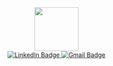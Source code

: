 <div id="header" align="center">
  <img src="https://media1.giphy.com/media/qUABlXKRRvfQobzIXp/giphy.gif?cid=ecf05e47tndgylz4yjiaar0rfmg7cszva8v8a7gtwcycg9bb&ep=v1_gifs_related&rid=giphy.gif&ct=ts" width="100"/>
</div>


<div align="center" id="badges">
  <a href="mailto:mridulsriv26@gmail.com">
    <img src="https://img.shields.io/badge/LinkedIn-blue?style=for-the-badge&logo=linkedin&logoColor=white" alt="LinkedIn Badge"/>
  </a>
  <a href="your-twitter-URL">
    <img src="https://img.shields.io/badge/Gmail-red?style=for-the-badge&logo=gmail&logoColor=white" alt="Gmail Badge"/>
  </a>
</div>


<!--
**mridul2620/mridul2620** is a ✨ _special_ ✨ repository because its `README.md` (this file) appears on your GitHub profile.

Here are some ideas to get you started:

- 🔭 I’m currently working on ...
- 🌱 I’m currently learning ...
- 👯 I’m looking to collaborate on ...
- 🤔 I’m looking for help with ...
- 💬 Ask me about ...
- 📫 How to reach me: ...
- 😄 Pronouns: ...
- ⚡ Fun fact: ...
-->
